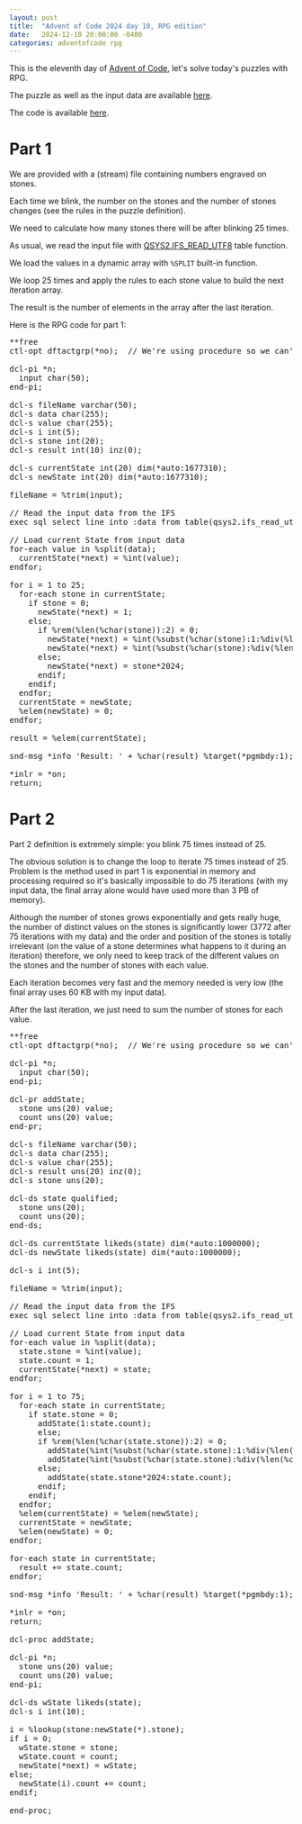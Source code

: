 ```yaml
---
layout: post
title:  "Advent of Code 2024 day 10, RPG edition"
date:   2024-12-10 20:00:00 -0400
categories: adventofcode rpg
---
```


This is the eleventh day of [Advent of Code](https://adventofcode.com/2024/about), let's solve today's puzzles with RPG.

The puzzle as well as the input data are available [here](https://adventofcode.com/2024/day/11).

The code is available [here](https://github.com/dferrand/aoc2024).

# Part 1

We are provided with a (stream) file containing numbers engraved on stones.

Each time we blink, the number on the stones and the number of stones changes (see the rules in the puzzle definition).

We need to calculate how many stones there will be after blinking 25 times.

As usual, we read the input file with [QSYS2.IFS_READ_UTF8](https://www.ibm.com/docs/en/i/7.5?topic=is-ifs-read-ifs-read-binary-ifs-read-utf8-table-functions) table function.

We load the values in a dynamic array with ```%SPLIT``` built-in function.

We loop 25 times and apply the rules to each stone value to build the next iteration array.

The result is the number of elements in the array after the last iteration.

Here is the RPG code for part 1:
<pre>**free
ctl-opt dftactgrp(*no);  // We're using procedure so we can't be in the default activation group

dcl-pi *n;
  input char(50);
end-pi;

dcl-s fileName varchar(50);
dcl-s data char(255);
dcl-s value char(255);
dcl-s i int(5);
dcl-s stone int(20);
dcl-s result int(10) inz(0);

dcl-s currentState int(20) dim(*auto:1677310);
dcl-s newState int(20) dim(*auto:1677310);

fileName = %trim(input);

// Read the input data from the IFS
exec sql select line into :data from table(qsys2.ifs_read_utf8(path_name => :fileName));

// Load current State from input data
for-each value in %split(data);
  currentState(*next) = %int(value);
endfor;

for i = 1 to 25;
  for-each stone in currentState;
    if stone = 0;
      newState(*next) = 1;
    else;
      if %rem(%len(%char(stone)):2) = 0;
        newState(*next) = %int(%subst(%char(stone):1:%div(%len(%char(stone)):2)));
        newState(*next) = %int(%subst(%char(stone):%div(%len(%char(stone)):2)+1));
      else;
        newState(*next) = stone*2024;
      endif;
    endif;
  endfor;
  currentState = newState;
  %elem(newState) = 0;
endfor;

result = %elem(currentState);

snd-msg *info 'Result: ' + %char(result) %target(*pgmbdy:1); // Send message with answer

*inlr = *on;
return;</pre>

# Part 2

Part 2 definition is extremely simple: you blink 75 times instead of 25.

The obvious solution is to change the loop to iterate 75 times instead of 25. Problem is the method used in part 1 is exponential in memory and processing required so it's basically impossible to do 75 iterations (with my input data, the final array alone would have used more than 3 PB of memory).

Although the number of stones grows exponentially and gets really huge, the number of distinct values on the stones is significantly lower (3772 after 75 iterations with my data) and the order and position of the stones is totally irrelevant (on the value of a stone determines what happens to it during an iteration) therefore, we only need to keep track of the different values on the stones and the number of stones with each value.

Each iteration becomes very fast and the memory needed is very low (the final array uses 60 KB with my input data).

After the last iteration, we just need to sum the number of stones for each value.

<pre>**free
ctl-opt dftactgrp(*no);  // We're using procedure so we can't be in the default activation group

dcl-pi *n;
  input char(50);
end-pi;

dcl-pr addState;
  stone uns(20) value;
  count uns(20) value;
end-pr;

dcl-s fileName varchar(50);
dcl-s data char(255);
dcl-s value char(255);
dcl-s result uns(20) inz(0);
dcl-s stone uns(20);

dcl-ds state qualified;
  stone uns(20);
  count uns(20);
end-ds;

dcl-ds currentState likeds(state) dim(*auto:1000000);
dcl-ds newState likeds(state) dim(*auto:1000000);

dcl-s i int(5);

fileName = %trim(input);

// Read the input data from the IFS
exec sql select line into :data from table(qsys2.ifs_read_utf8(path_name => :fileName));

// Load current State from input data
for-each value in %split(data);
  state.stone = %int(value);
  state.count = 1;
  currentState(*next) = state;
endfor;

for i = 1 to 75;
  for-each state in currentState;
    if state.stone = 0;
      addState(1:state.count);
      else;
      if %rem(%len(%char(state.stone)):2) = 0;
        addState(%int(%subst(%char(state.stone):1:%div(%len(%char(state.stone)):2))):state.count);
        addState(%int(%subst(%char(state.stone):%div(%len(%char(state.stone)):2)+1)):state.count);
      else;
        addState(state.stone*2024:state.count);
      endif;
    endif;
  endfor;
  %elem(currentState) = %elem(newState);
  currentState = newState;
  %elem(newState) = 0;
endfor;

for-each state in currentState;
  result += state.count;
endfor;

snd-msg *info 'Result: ' + %char(result) %target(*pgmbdy:1); // Send message with answer

*inlr = *on;
return;

dcl-proc addState;

dcl-pi *n;
  stone uns(20) value;
  count uns(20) value;
end-pi;

dcl-ds wState likeds(state);
dcl-s i int(10);

i = %lookup(stone:newState(*).stone);
if i = 0;
  wState.stone = stone;
  wState.count = count;
  newState(*next) = wState;
else;
  newState(i).count += count;
endif;

end-proc;</pre>